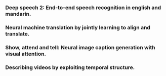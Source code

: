 ### Deep speech 2: End-to-end speech recognition in english and mandarin.

### Neural machine translation by jointly learning to align and translate.

### Show, attend and tell: Neural image caption generation with visual attention.

### Describing videos by exploiting temporal structure.
